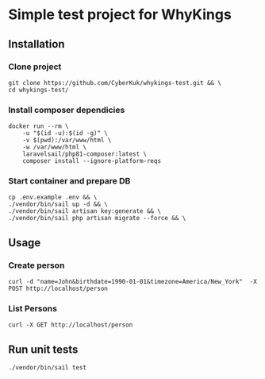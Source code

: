 # Simple test project for WhyKings

## Installation
### Clone project
```
git clone https://github.com/CyberKuk/whykings-test.git && \
cd whykings-test/
```
### Install composer dependicies
```
docker run --rm \
    -u "$(id -u):$(id -g)" \
    -v $(pwd):/var/www/html \
    -w /var/www/html \
    laravelsail/php81-composer:latest \
    composer install --ignore-platform-reqs
```
### Start container and prepare DB
````
cp .env.example .env && \
./vendor/bin/sail up -d && \
./vendor/bin/sail artisan key:generate && \
./vendor/bin/sail php artisan migrate --force && \
````

## Usage
### Create person
```
curl -d "name=John&birthdate=1990-01-01&timezone=America/New_York"  -X POST http://localhost/person
```
### List Persons
```
curl -X GET http://localhost/person
```

## Run unit tests
```
./vendor/bin/sail test
```

